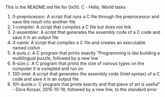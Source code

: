 This is the README.md file for 0x00. C - Hello, World tasks
1. 0-preprocessor: A script that runs a C file through the preprocessor and save the result into another file
2. 1-compiler: A script that compiles a C file but does not link
3. 2-assembler: A script that generates the assembly code of a C code and save it in an output file
4. 3-name: A script that compiles a C file and creates an executable named cisfun
5. 4-puts.c: A C program that prints exactly "Programming is like building a multilingual puzzle, followed by a new line
6. 6-size.c: A C program that prints the size of various types on the computer it is compiled and run on
7. 100-intel: A script that generates the assembly code (Intel syntax) of a C code and save it in an output file
8. 101-quote.c: C program that prints exactly and that piece of art is useful" - Dora Korpar, 2015-10-19, followed by a new line, to the standard error